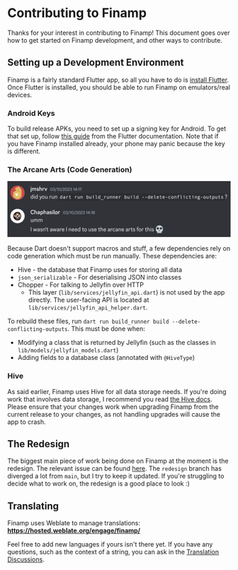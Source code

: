 # Contributing to Finamp

Thanks for your interest in contributing to Finamp! This document goes over how to get started on Finamp development, and other ways to contribute.

## Setting up a Development Environment

Finamp is a fairly standard Flutter app, so all you have to do is [install Flutter](https://docs.flutter.dev/get-started/install). Once Flutter is installed, you should be able to run Finamp on emulators/real devices.

### Android Keys

To build release APKs, you need to set up a signing key for Android. To get that set up, follow [this guide](https://docs.flutter.dev/deployment/android#signing-the-app) from the Flutter documentation. Note that if you have Finamp installed already, your phone may panic because the key is different.

### The Arcane Arts (Code Generation)

![A conversation between me and Chaphasilor. I say "did you try running (the Dart build command)?" They reply "I wasn't aware I need to use the arcane arts for this"](assets/arcane-arts.png)

Because Dart doesn't support macros and stuff, a few dependencies rely on code generation which must be run manually. These dependencies are:

* Hive - the database that Finamp uses for storing all data
* `json_serializable` - For deserialising JSON into classes
* Chopper - For talking to Jellyfin over HTTP
    * This layer (`lib/services/jellyfin_api.dart`) is not used by the app directly. The user-facing API is located at `lib/services/jellyfin_api_helper.dart`.

To rebuild these files, run `dart run build_runner build --delete-conflicting-outputs`. This must be done when:

* Modifying a class that is returned by Jellyfin (such as the classes in `lib/models/jellyfin_models.dart`)
* Adding fields to a database class (annotated with `@HiveType`)

### Hive

As said earlier, Finamp uses Hive for all data storage needs. If you're doing work that involves data storage, I recommend you read [the Hive docs](https://docs.hivedb.dev/#/). Please ensure that your changes work when upgrading Finamp from the current release to your changes, as not handling upgrades will cause the app to crash.

## The Redesign

The biggest main piece of work being done on Finamp at the moment is the redesign. The relevant issue can be found [here](https://github.com/jmshrv/finamp/issues/220). The `redesign` branch has diverged a lot from `main`, but I try to keep it updated. If you're struggling to decide what to work on, the redesign is a good place to look :)

## Translating

Finamp uses Weblate to manage translations: **https://hosted.weblate.org/engage/finamp/**

Feel free to add new languages if yours isn't there yet. If you have any questions, such as the context of a string, you can ask in the [Translation Discussions](https://github.com/jmshrv/finamp/discussions/categories/translations).